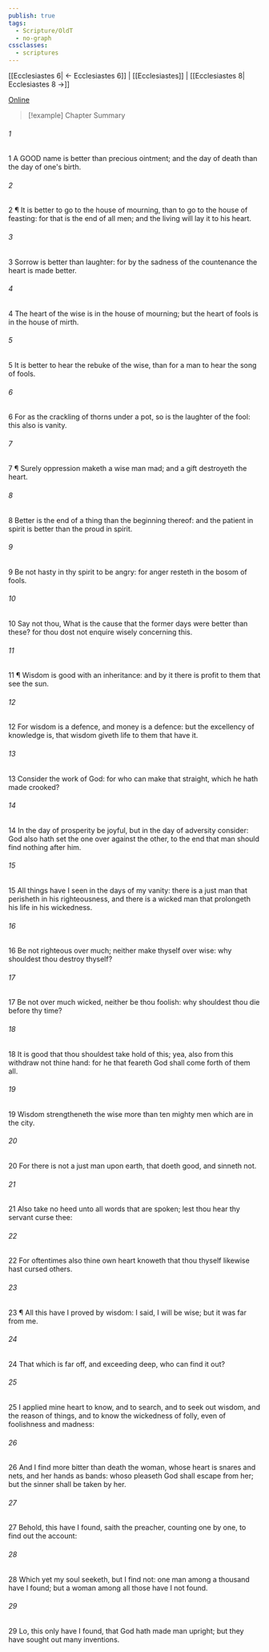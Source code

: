 ```yaml
---
publish: true
tags:
  - Scripture/OldT
  - no-graph
cssclasses:
  - scriptures
---
```

[[Ecclesiastes 6| ← Ecclesiastes 6]] | [[Ecclesiastes]] | [[Ecclesiastes 8| Ecclesiastes 8 →]]

[Online](https://churchofjesuschrist.org/study/scriptures/ot/eccl/7?lang=eng)

>[!example] Chapter Summary
>
###### 1
1 A GOOD name is better than precious ointment; and the day of death than the day of one's birth.
###### 2
2 ¶ It is better to go to the house of mourning, than to go to the house of feasting: for that is the end of all men; and the living will lay it to his heart.
###### 3
3 Sorrow is better than laughter: for by the sadness of the countenance the heart is made better.
###### 4
4 The heart of the wise is in the house of mourning; but the heart of fools is in the house of mirth.
###### 5
5 It is better to hear the rebuke of the wise, than for a man to hear the song of fools.
###### 6
6 For as the crackling of thorns under a pot, so is the laughter of the fool: this also is vanity.
###### 7
7 ¶ Surely oppression maketh a wise man mad; and a gift destroyeth the heart.
###### 8
8 Better is the end of a thing than the beginning thereof: and the patient in spirit is better than the proud in spirit.
###### 9
9 Be not hasty in thy spirit to be angry: for anger resteth in the bosom of fools.
###### 10
10 Say not thou, What is the cause that the former days were better than these?  for thou dost not enquire wisely concerning this.
###### 11
11 ¶ Wisdom is good with an inheritance: and by it there is profit to them that see the sun.
###### 12
12 For wisdom is a defence, and money is a defence: but the excellency of knowledge is, that wisdom giveth life to them that have it.
###### 13
13 Consider the work of God: for who can make that straight, which he hath made crooked?
###### 14
14 In the day of prosperity be joyful, but in the day of adversity consider: God also hath set the one over against the other, to the end that man should find nothing after him.
###### 15
15 All things have I seen in the days of my vanity: there is a just man that perisheth in his righteousness, and there is a wicked man that prolongeth his life in his wickedness.
###### 16
16 Be not righteous over much; neither make thyself over wise: why shouldest thou destroy thyself?
###### 17
17 Be not over much wicked, neither be thou foolish: why shouldest thou die before thy time?
###### 18
18 It is good that thou shouldest take hold of this; yea, also from this withdraw not thine hand: for he that feareth God shall come forth of them all.
###### 19
19 Wisdom strengtheneth the wise more than ten mighty men which are in the city.
###### 20
20 For there is not a just man upon earth, that doeth good, and sinneth not.
###### 21
21 Also take no heed unto all words that are spoken; lest thou hear thy servant curse thee:
###### 22
22 For oftentimes also thine own heart knoweth that thou thyself likewise hast cursed others.
###### 23
23 ¶ All this have I proved by wisdom: I said, I will be wise; but it was far from me.
###### 24
24 That which is far off, and exceeding deep, who can find it out?
###### 25
25 I applied mine heart to know, and to search, and to seek out wisdom, and the reason of things, and to know the wickedness of folly, even of foolishness and madness:
###### 26
26 And I find more bitter than death the woman, whose heart is snares and nets, and her hands as bands: whoso pleaseth God shall escape from her; but the sinner shall be taken by her.
###### 27
27 Behold, this have I found, saith the preacher, counting one by one, to find out the account:
###### 28
28 Which yet my soul seeketh, but I find not: one man among a thousand have I found; but a woman among all those have I not found.
###### 29
29 Lo, this only have I found, that God hath made man upright; but they have sought out many inventions.



